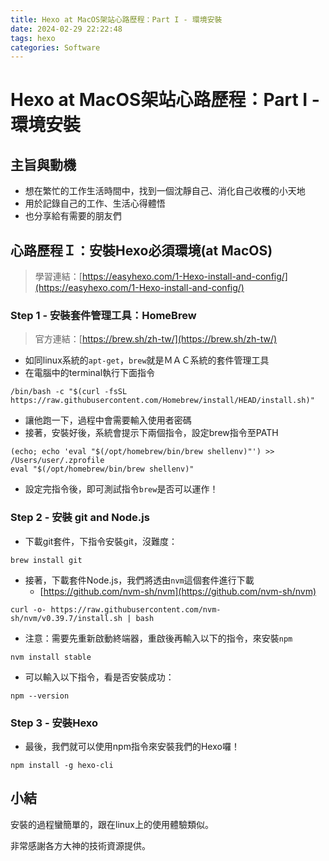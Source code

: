 ```yaml
---
title: Hexo at MacOS架站心路歷程：Part I - 環境安裝
date: 2024-02-29 22:22:48
tags: hexo
categories: Software
---
```


# Hexo at MacOS架站心路歷程：Part I - 環境安裝

## 主旨與動機

- 想在繁忙的工作生活時間中，找到一個沈靜自己、消化自己收穫的小天地
- 用於記錄自己的工作、生活心得體悟
- 也分享給有需要的朋友們

## 心路歷程Ｉ：安裝Hexo必須環境(at MacOS)

> 學習連結：[https://easyhexo.com/1-Hexo-install-and-config/](https://easyhexo.com/1-Hexo-install-and-config/)

### Step 1 - 安裝套件管理工具：HomeBrew

> 官方連結：[https://brew.sh/zh-tw/](https://brew.sh/zh-tw/)

- 如同linux系統的`apt-get`，`brew`就是ＭＡＣ系統的套件管理工具
- 在電腦中的terminal執行下面指令

```other
/bin/bash -c "$(curl -fsSL https://raw.githubusercontent.com/Homebrew/install/HEAD/install.sh)"
```

- 讓他跑一下，過程中會需要輸入使用者密碼
- 接著，安裝好後，系統會提示下兩個指令，設定brew指令至PATH

```other
(echo; echo 'eval "$(/opt/homebrew/bin/brew shellenv)"') >> /Users/user/.zprofile
eval "$(/opt/homebrew/bin/brew shellenv)"
```

- 設定完指令後，即可測試指令`brew`是否可以運作！

### Step 2 - 安裝 git and Node.js

- 下載git套件，下指令安裝git，沒難度：

```other
brew install git
```

- 接著，下載套件Node.js，我們將透由`nvm`這個套件進行下載
   - [https://github.com/nvm-sh/nvm](https://github.com/nvm-sh/nvm)

```other
curl -o- https://raw.githubusercontent.com/nvm-sh/nvm/v0.39.7/install.sh | bash
```

- 注意：需要先重新啟動終端器，重啟後再輸入以下的指令，來安裝`npm`

```other
nvm install stable
```

- 可以輸入以下指令，看是否安裝成功：

```other
npm --version
```

### Step 3 - 安裝Hexo

- 最後，我們就可以使用npm指令來安裝我們的Hexo囉！

```other
npm install -g hexo-cli
```

## 小結

安裝的過程蠻簡單的，跟在linux上的使用體驗類似。

非常感謝各方大神的技術資源提供。

